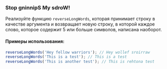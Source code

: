 ### Stop gninnipS My sdroW!

Реализуйте функцию `reverseLongWords`, которая принимает строку в качестве аргумента и возвращает новую строку, в которой каждое слово, которое содержит 5 или больше символов, написана наоборот.

#### Примеры использования:

```javascript
reverseLongWords('Hey fellow warriors'); // Hey wollef sroirraw
reverseLongWords('This is a test'); // This is a test
reverseLongWords('This is another test'); // This is rehtona test